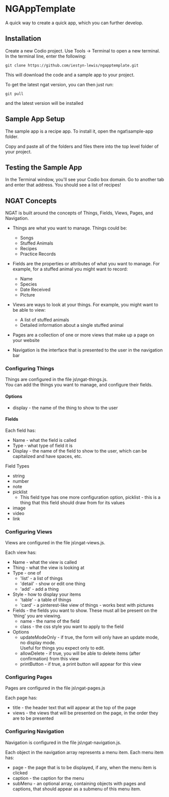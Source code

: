 # NGAppTemplate

A quick way to create a quick app, which you can further develop.

## Installation

Create a new Codio project.  Use Tools -> Terminal to open a new terminal.  In the terminal line, enter the following:

`git clone https://github.com/iestyn-lewis/ngapptemplate.git`

This will download the code and a sample app to your project.

To get the latest ngat version, you can then just run:

`git pull`

and the latest version will be installed

## Sample App Setup

The sample app is a recipe app.  To install it, open the ngat\sample-app folder.

Copy and paste all of the folders and files there into the top level folder of your project.

## Testing the Sample App

In the Terminal window, you'll see your Codio box domain.  Go to another tab and enter that address.  You should see a list of recipes!

## NGAT Concepts

NGAT is built around the concepts of Things, Fields, Views, Pages, and Navigation.  

* Things are what you want to manage.  Things could be:
    * Songs
    * Stuffed Animals
    * Recipes
    * Practice Records

* Fields are the properties or attributes of what you want to manage.  For example, for a stuffed animal you might want to record:
    * Name
    * Species
    * Date Received
    * Picture
    
* Views are ways to look at your things.  For example, you might want to be able to view:
    * A list of stuffed animals
    * Detailed information about a single stuffed animal
    
* Pages are a collection of one or more views that make up a page on your website

* Navigation is the interface that is presented to the user in the navigation bar
    
### Configuring Things

Things are configured in the file js\ngat-things.js.   
You can add the things you want to manage, and configure their fields.

#### Options

* display - the name of the thing to show to the user

#### Fields

Each field has:
* Name - what the field is called 
* Type - what type of field it is
* Display - the name of the field to show to the user, which can be capitalized and have spaces, etc.

Field Types
* string
* number
* note
* picklist
    * This field type has one more configuration option, picklist - this is a thing that this field should draw from for its values
* image
* video
* link

### Configuring Views

Views are configured in the file js\ngat-views.js.  

Each view has:
* Name - what the view is called
* Thing - what the view is looking at
* Type - one of
    * 'list' - a list of things
    * 'detail' - show or edit one thing
    * 'add' - add a thing
* Style - how to display your items
    * 'table' - a table of things
    * 'card' - a pinterest-like view of things - works best with pictures
* Fields - the fields you want to show.  These must all be present on the 'thing' you are viewing.
    * name - the name of the field
    * class - the css style you want to apply to the field
* Options
    * updateModeOnly - if true, the form will only have an update mode, no display mode.  
    Useful for things you expect only to edit.
    * allowDelete - if true, you will be able to delete items (after confirmation) from this view
    * printButton - if true, a print button will appear for this view

### Configuring Pages

Pages are configured in the file js\ngat-pages.js

Each page has:
* title - the header text that will appear at the top of the page
* views - the views that will be presented on the page, in the order they are to be presented

### Configuring Navigation

Navigation is configured in the file js\ngat-navigation.js.

Each object in the navigation array represents a menu item.  Each menu item has:
* page - the page that is to be displayed, if any, when the menu item is clicked
* caption - the caption for the menu
* subMenu - an optional array, containing objects with pages and captions, that should appear as a submenu of this menu item.